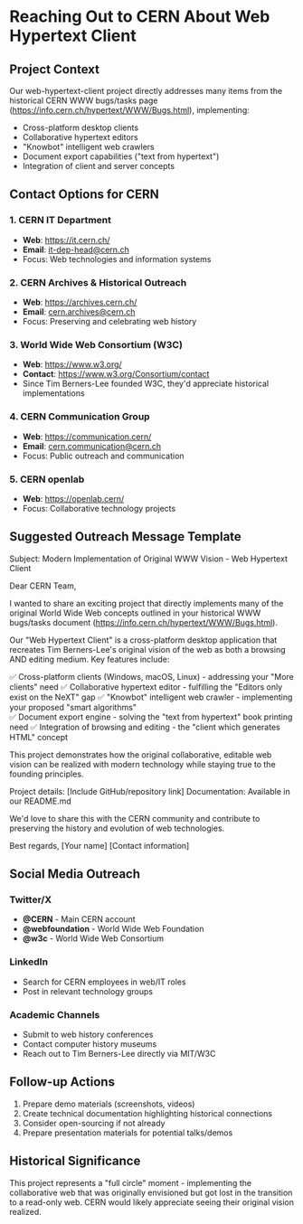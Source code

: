 # Reaching Out to CERN About Web Hypertext Client

## Project Context
Our web-hypertext-client project directly addresses many items from the historical CERN WWW bugs/tasks page (https://info.cern.ch/hypertext/WWW/Bugs.html), implementing:

- Cross-platform desktop clients
- Collaborative hypertext editors 
- "Knowbot" intelligent web crawlers
- Document export capabilities ("text from hypertext")
- Integration of client and server concepts

## Contact Options for CERN

### 1. CERN IT Department
- **Web**: https://it.cern.ch/
- **Email**: it-dep-head@cern.ch
- Focus: Web technologies and information systems

### 2. CERN Archives & Historical Outreach
- **Web**: https://archives.cern.ch/
- **Email**: cern.archives@cern.ch
- Focus: Preserving and celebrating web history

### 3. World Wide Web Consortium (W3C)
- **Web**: https://www.w3.org/
- **Contact**: https://www.w3.org/Consortium/contact
- Since Tim Berners-Lee founded W3C, they'd appreciate historical implementations

### 4. CERN Communication Group
- **Web**: https://communication.cern/
- **Email**: cern.communication@cern.ch
- Focus: Public outreach and communication

### 5. CERN openlab
- **Web**: https://openlab.cern/
- Focus: Collaborative technology projects

## Suggested Outreach Message Template

Subject: Modern Implementation of Original WWW Vision - Web Hypertext Client

Dear CERN Team,

I wanted to share an exciting project that directly implements many of the original World Wide Web concepts outlined in your historical WWW bugs/tasks document (https://info.cern.ch/hypertext/WWW/Bugs.html).

Our "Web Hypertext Client" is a cross-platform desktop application that recreates Tim Berners-Lee's original vision of the web as both a browsing AND editing medium. Key features include:

✅ Cross-platform clients (Windows, macOS, Linux) - addressing your "More clients" need
✅ Collaborative hypertext editor - fulfilling the "Editors only exist on the NeXT" gap
✅ "Knowbot" intelligent web crawler - implementing your proposed "smart algorithms"  
✅ Document export engine - solving the "text from hypertext" book printing need
✅ Integration of browsing and editing - the "client which generates HTML" concept

This project demonstrates how the original collaborative, editable web vision can be realized with modern technology while staying true to the founding principles.

Project details: [Include GitHub/repository link]
Documentation: Available in our README.md

We'd love to share this with the CERN community and contribute to preserving the history and evolution of web technologies.

Best regards,
[Your name]
[Contact information]

## Social Media Outreach

### Twitter/X
- **@CERN** - Main CERN account
- **@webfoundation** - World Wide Web Foundation
- **@w3c** - World Wide Web Consortium

### LinkedIn
- Search for CERN employees in web/IT roles
- Post in relevant technology groups

### Academic Channels
- Submit to web history conferences
- Contact computer history museums
- Reach out to Tim Berners-Lee directly via MIT/W3C

## Follow-up Actions
1. Prepare demo materials (screenshots, videos)
2. Create technical documentation highlighting historical connections
3. Consider open-sourcing if not already
4. Prepare presentation materials for potential talks/demos

## Historical Significance
This project represents a "full circle" moment - implementing the collaborative web that was originally envisioned but got lost in the transition to a read-only web. CERN would likely appreciate seeing their original vision realized.